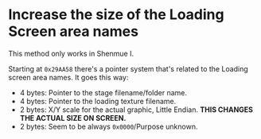 # Increase the size of the Loading Screen area names


This method only works in Shenmue I.

Starting at `0x29AA58` there's a pointer system that's related to the Loading screen area names. It goes this way:
 - 4 bytes: Pointer to the stage filename/folder name.
 - 4 bytes: Pointer to the loading texture filename.
 - 2 bytes: X/Y scale for the actual graphic, Little Endian. **THIS CHANGES THE ACTUAL SIZE ON SCREEN.**
 - 2 bytes: Seem to be always `0x0000`/Purpose unknown.

